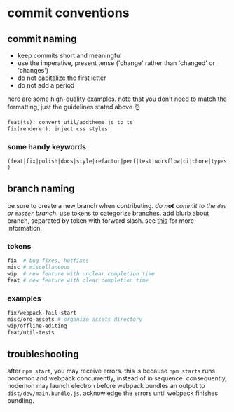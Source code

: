 <!-- managed by 'eankeen/globe'; don't edit! -->

# commit conventions

## commit naming

-  keep commits short and meaningful
-  use the imperative, present tense ('change' rather than 'changed' or 'changes')
-  do not capitalize the first letter
-  do not add a period

here are some high-quality examples. note that you don't need to match the formatting, just the guidelines stated above :ok_hand:

```md
feat(ts): convert util/addtheme.js to ts
fix(renderer): inject css styles
```

### some handy keywords

`(feat|fix|polish|docs|style|refactor|perf|test|workflow|ci|chore|types)`

## branch naming

be sure to create a new branch when contributing. _do **not** commit to the `dev` or `master` branch_. use tokens to categorize branches. add blurb about branch, separated by token with forward slash. see [this](https://stackoverflow.com/a/6065944) for more information.

### tokens

```bash
fix  # bug fixes, hotfixes
misc # miscellaneous
wip  # new feature with unclear completion time
feat # new feature with clear completion time
```

### examples

```bash
fix/webpack-fail-start
misc/org-assets # organize assets directory
wip/offline-editing
feat/util-tests
```

## troubleshooting

after `npm start`, you may receive errors. this is because `npm starts` runs nodemon and webpack concurrently, instead of in sequence. consequently, nodemon may launch electron before webpack bundles an output to `dist/dev/main.bundle.js`. acknowledge the errors until webpack finishes bundling.
